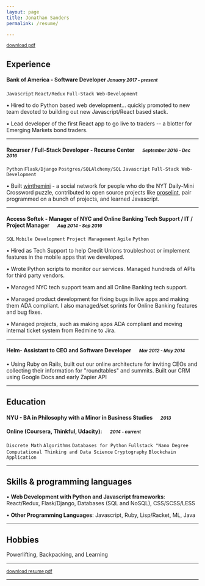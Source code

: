 ```yaml
---
layout: page
title: Jonathan Sanders
permalink: /resume/

---
```

<small>[download pdf](https://github.com/j10sanders/j10sanders.github.io/raw/master/JonathanSandersResume.pdf)</small>

## Experience


#### Bank of America - Software Developer <small>*January 2017 - present*</small>
`Javascript` `React/Redux` `Full-Stack Web-Development`

•	Hired to do Python based web development... quickly promoted to new team devoted to building out new Javascript/React based stack.

•	Lead developer of the first React app to go live to traders -- a blotter for Emerging Markets bond traders.



---
#### Recurser / Full-Stack Developer - Recurse Center &emsp; <small>*September 2016 - Dec 2016*</small>
`Python` `Flask/Django` `Postgres/SQLAlchemy/SQL` `Javascript` `Full-Stack Web-Development`

•	Built [winthemini](https://github.com/j10sanders/crossword) - a social network for people who do the NYT Daily-Mini Crossword puzzle, contributed to open source projects like [proselint](http://proselint.com/), pair programmed on a bunch of projects, and learned Javascript. 

---


#### Access Softek - Manager of NYC and Online Banking Tech Support / IT / Project Manager &emsp; <small>*Aug 2014 - Sep 2016*</small>

`SQL` `Mobile Development` `Project Management` `Agile` `Python`


•	Hired as Tech Support to help Credit Unions troubleshoot or implement features in the mobile apps that we developed.


•	Wrote Python scripts to monitor our services.  Managed hundreds of APIs for third party vendors.


•	Managed NYC tech support team and all Online Banking tech support.


•	Managed product development for fixing bugs in live apps and making them ADA compliant.  I also managed/set sprints for Online Banking features and bug fixes.

•	Managed projects, such as making apps ADA compliant and moving internal ticket system from Redmine to Jira.


---

#### Helm- Assistant to CEO and Software Developer &emsp; <small>*Mar 2012 - May 2014*</small>




•	Using Ruby on Rails, built out our online architecture for inviting CEOs and collecting their information for "roundtables" and summits.
Built our CRM using Google Docs and early Zapier API


---

## Education

#### NYU - BA in Philosophy with a Minor in Business Studies &emsp; <small>*2013*</small>


#### Online (Coursera, Thinkful, Udacity): &emsp; <small>*2014 - current*</small>
`Discrete Math` `Algorithms` `Databases for Python` `Fullstack "Nano Degree` `Computational Thinking and Data Science` `Cryptography` `Blockchain Application` 

---


## Skills & programming languages

•	**Web Development with Python and Javascript frameworks**: React/Redux, Flask/Django, Databases (SQL and NoSQL), CSS/SCSS/LESS

•	**Other Programming Languages**: Javascript, Ruby, Lisp/Racket, ML, Java



---
## Hobbies

Powerlifting, Backpacking, and Learning

---

<small>[download resume pdf](https://github.com/j10sanders/j10sanders.github.io/raw/master/JonathanSandersResume.pdf)</small>

---

[homepage]: https://j10sanders.github.io/about/
[twitter]: https://twitter.com/jps458
[twit]: http://cdn-careers.sstatic.net/careers/Img/icon-twitter.png?v=b1bd58ad2034
